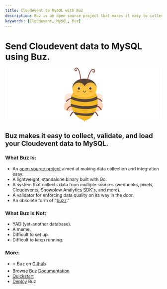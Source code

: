 ```yaml
---
title: Cloudevent to MySQL with Buz
description: Buz is an open source project that makes it easy to collect, validate, and load Cloudevent data to MySQL.
keywords: [Cloudevent, MySQL, Buz]
---
```


# Send Cloudevent data to MySQL using Buz.

![buzz](../../../static/img/buzz.png)


## Buz makes it easy to collect, validate, and load your Cloudevent data to MySQL.


### What Buz Is:

- An [open source project](https://github.com/silverton-io/buz) aimed at making data collection and integration easy.
- A lightweight, standalone binary built with Go.
- A system that collects data from multiple sources (webhooks, pixels, Cloudevents, Snowplow Analytics SDK's, and more).
- A validator for enforcing data quality on its way in the door.
- An obsolete form of "[buzz](https://www.merriam-webster.com/dictionary/buzz)."


### What Buz Is Not:

- YAD (yet-another database).
- A meme.
- Difficult to set up.
- Difficult to keep running.


### More:
- ⭐ Buz on [Github](https://github.com/silverton-io/buz)
- Browse Buz [Documentation](/)
- [Quickstart](/examples/quickstart)
- [Deploy](/category/deploying-buz) Buz
